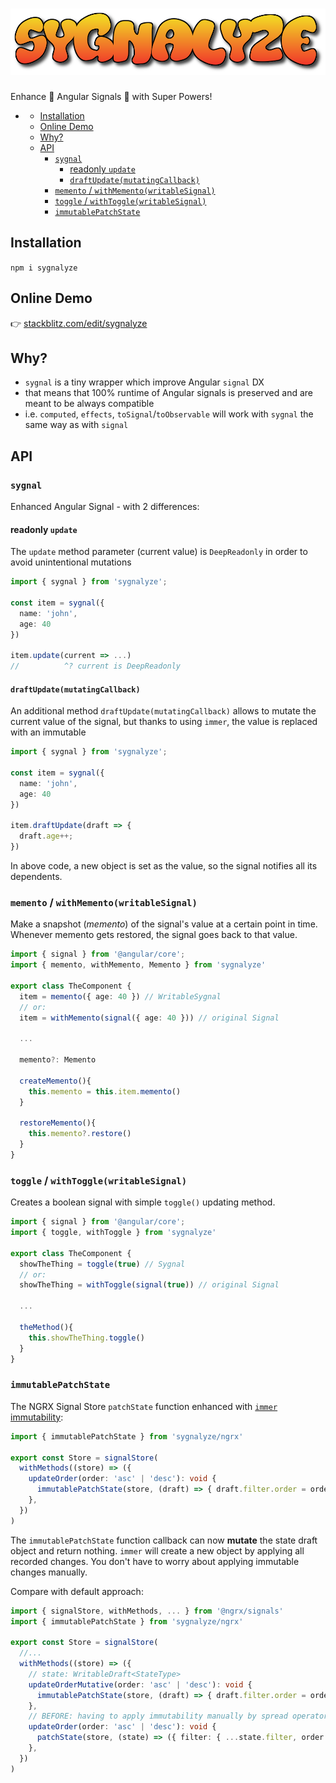 # ![Sygnalyze](./assets/logo/sygnalyze-logo-200.png)

Enhance 🚦 Angular Signals 🚦 with Super Powers!

- [](#)
  - [Installation](#installation)
  - [Online Demo](#online-demo)
  - [Why?](#why)
  - [API](#api)
    - [`sygnal`](#sygnal)
      - [readonly `update`](#readonly-update)
      - [`draftUpdate(mutatingCallback)`](#draftupdatemutatingcallback)
    - [`memento` / `withMemento(writableSignal)`](#memento--withmementowritablesignal)
    - [`toggle` / `withToggle(writableSignal)`](#toggle--withtogglewritablesignal)
    - [`immutablePatchState`](#immutablepatchstate)

## Installation

`npm i sygnalyze`

## Online Demo

👉 [stackblitz.com/edit/sygnalyze](https://stackblitz.com/edit/sygnalyze)

## Why?

- `sygnal` is a tiny wrapper which improve Angular `signal` DX
- that means that 100% runtime of Angular signals is preserved and are meant to be always compatible
- i.e. `computed`, `effects`, `toSignal`/`toObservable` will work with `sygnal` the same way as with `signal`

## API

### `sygnal`

Enhanced Angular Signal - with 2 differences:

#### readonly `update`

The `update` method parameter (current value) is `DeepReadonly` in order to avoid unintentional mutations

```ts
import { sygnal } from 'sygnalyze'; 

const item = sygnal({
  name: 'john',
  age: 40
})

item.update(current => ...)
//          ^? current is DeepReadonly
```

#### `draftUpdate(mutatingCallback)`

An additional method `draftUpdate(mutatingCallback)` allows to mutate the current value of the signal, but thanks to using `immer`, the value is replaced with an immutable 

```ts
import { sygnal } from 'sygnalyze'; 

const item = sygnal({
  name: 'john',
  age: 40
})

item.draftUpdate(draft => {
  draft.age++;
})
```

In above code, a new object is set as the value, so the signal notifies all its dependents.

### `memento` / `withMemento(writableSignal)`

Make a snapshot (*memento*) of the signal's value at a certain point in time. Whenever memento gets restored, the signal goes back to that value.

```ts
import { signal } from '@angular/core';
import { memento, withMemento, Memento } from 'sygnalyze'

export class TheComponent {
  item = memento({ age: 40 }) // WritableSygnal
  // or:
  item = withMemento(signal({ age: 40 })) // original Signal
  
  ...

  memento?: Memento

  createMemento(){
    this.memento = this.item.memento()
  }

  restoreMemento(){
    this.memento?.restore()
  }
}
```

### `toggle` / `withToggle(writableSignal)`

Creates a boolean signal with simple `toggle()` updating method.

```ts
import { signal } from '@angular/core';
import { toggle, withToggle } from 'sygnalyze'

export class TheComponent {
  showTheThing = toggle(true) // Sygnal
  // or:
  showTheThing = withToggle(signal(true)) // original Signal

  ...

  theMethod(){
    this.showTheThing.toggle()
  }
}
```

### `immutablePatchState`

The NGRX Signal Store `patchState` function enhanced with [`immer` immutability](https://immerjs.github.io/immer/):

```ts
import { immutablePatchState } from 'sygnalyze/ngrx'

export const Store = signalStore(
  withMethods((store) => ({
    updateOrder(order: 'asc' | 'desc'): void {
      immutablePatchState(store, (draft) => { draft.filter.order = order });
    },
  })
)
```

The `immutablePatchState` function callback can now **mutate** the state draft object and return nothing. `immer` will create a new object by applying all recorded changes. You don't have to worry about applying immutable changes manually.

Compare with default approach:

```ts
import { signalStore, withMethods, ... } from '@ngrx/signals'
import { immutablePatchState } from 'sygnalyze/ngrx'

export const Store = signalStore(
  //...
  withMethods((store) => ({
    // state: WritableDraft<StateType>
    updateOrderMutative(order: 'asc' | 'desc'): void {
      immutablePatchState(store, (draft) => { draft.filter.order = order });
    },
    // BEFORE: having to apply immutability manually by spread operator:
    updateOrder(order: 'asc' | 'desc'): void {
      patchState(store, (state) => ({ filter: { ...state.filter, order } }));
    },
  })
)
```
